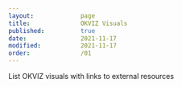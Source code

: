 ```yaml
---
layout:             page
title:              OKVIZ Visuals
published:          true
date:               2021-11-17
modified:           2021-11-17
order:              /01
---
```

<todo>List OKVIZ visuals with links to external resources</todo>